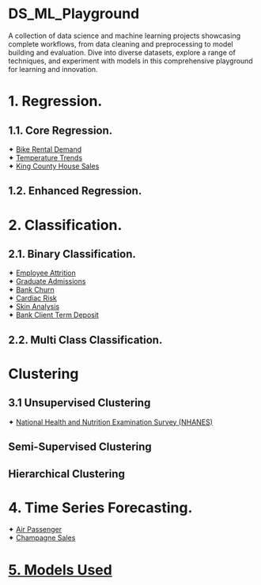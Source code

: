 # DS_ML_Playground
A collection of data science and machine learning projects showcasing complete workflows, from data cleaning and 
preprocessing to model building and evaluation. Dive into diverse datasets, explore a range of techniques, and 
experiment with models in this comprehensive playground for learning and innovation.

# 1. Regression.
## 1.1. Core Regression.
✦ [Bike Rental Demand](a.%20Overview/Bike%20Rental%20Demand.md) <br>
✦ [Temperature Trends](a.%20Overview/Temperature%20Trends.md) <br>
✦ [King County House Sales](a.%20Overview/King%20County%20House%20Sales.md) <br>

## 1.2. Enhanced Regression.

# 2. Classification.
## 2.1. Binary Classification.
✦ [Employee Attrition](a.%20Overview/Employee%20Attrition.md) <br>
✦ [Graduate Admissions](a.%20Overview/Graduate%20Admissions.md) <br>
✦ [Bank Churn](a.%20Overview/Bank%20Churn.md) <br>
✦ [Cardiac Risk](a.%20Overview/Cardiac%20Risk.md) <br>
✦ [Skin Analysis](a.%20Overview/Skin%20Analysis.md) <br>
✦ [Bank Client Term Deposit](a.%20Overview/Bank%20Client%20Term%20Deposit.md) <br>

## 2.2. Multi Class Classification.

# Clustering
## 3.1 Unsupervised Clustering
✦ [National Health and Nutrition Examination Survey (NHANES)](a.%20Overview/National%20Health%20and%20Nutrition%20Examination%20Survey%20(NHANES).md) <br>

## Semi-Supervised Clustering

## Hierarchical Clustering

# 4. Time Series Forecasting.
✦ [Air Passenger](a.%20Overview/Air%20Passenger.md) <br>
✦ [Champagne Sales](a.%20Overview/Champagne%20Sales.md) <br>

# [5. Models Used](Models%20Used.xlsx)